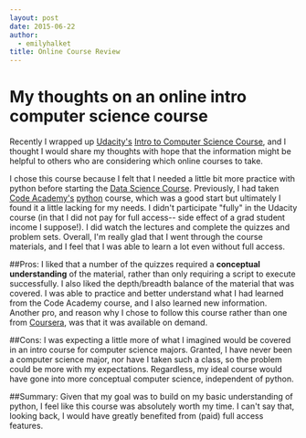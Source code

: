 ```yaml
---
layout: post
date: 2015-06-22
author: 
  - emilyhalket
title: Online Course Review
---
```


# My thoughts on an online intro computer science course

Recently I wrapped up [Udacity's](https://www.udacity.com/) 
[Intro to Computer Science Course](https://www.udacity.com/course/intro-to-computer-science--cs101), 
and I thought I would share my thoughts 
with hope that the information might be helpful to others who 
are considering which online courses to take.

I chose this course because I felt that I needed a little bit 
more practice with python before starting the [Data Science Course](https://www.udacity.com/course/intro-to-data-science--ud359).
Previously, I had taken [Code Academy's](www.codeacademy.com) [python](http://www.codecademy.com/en/tracks/python) course, 
which was a good start but ultimately I found it a little lacking for my needs.
I didn't participate "fully" in the Udacity course (in that I did not pay for full access-- side effect of a grad student income I suppose!). I did watch the lectures and complete the quizzes and problem sets.
Overall, I'm really glad that I went through the course materials, and I feel that I was able to learn a lot even without full access.

##Pros: 
I liked that a number of the quizzes required a **conceptual understanding** of the material, rather than only requiring a script to execute successfully.
I also liked the depth/breadth balance of the material that was covered. 
I was able to practice and better understand what I had learned from the Code Academy course, and I also learned new information.
Another pro, and reason why I chose to follow this course rather than one from [Coursera](https://www.coursera.org/), was that it was available on demand.

##Cons: 
I was expecting a little more of what I imagined would be covered in an intro course for computer science majors. Granted, 
I have never been a computer science major, nor have I taken such a class, so the problem could be more with my expectations. 
Regardless, my ideal course would have gone into more conceptual computer science, independent of python.

##Summary: 
Given that my goal was to build on my basic understanding of python, I feel like this course was absolutely worth my time. I can't say that, looking back, I would have greatly benefited from (paid) full access features. 

